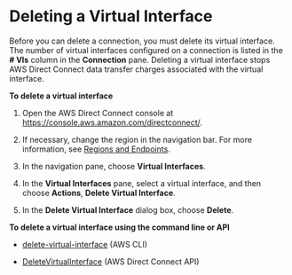 # Deleting a Virtual Interface<a name="deletevif"></a>

Before you can delete a connection, you must delete its virtual interface\. The number of virtual interfaces configured on a connection is listed in the **\# VIs** column in the **Connection** pane\. Deleting a virtual interface stops AWS Direct Connect data transfer charges associated with the virtual interface\.

**To delete a virtual interface**

1. Open the AWS Direct Connect console at [https://console\.aws\.amazon\.com/directconnect/](https://console.aws.amazon.com/directconnect/)\.

1. If necessary, change the region in the navigation bar\. For more information, see [Regions and Endpoints](http://docs.aws.amazon.com/general/latest/gr/rande.html)\.

1. In the navigation pane, choose **Virtual Interfaces**\.

1. In the **Virtual Interfaces** pane, select a virtual interface, and then choose **Actions**, **Delete Virtual Interface**\.

1. In the **Delete Virtual Interface** dialog box, choose **Delete**\.

**To delete a virtual interface using the command line or API**

+ [delete\-virtual\-interface](http://docs.aws.amazon.com/cli/latest/reference/directconnect/delete-virtual-interface.html) \(AWS CLI\)

+ [DeleteVirtualInterface](http://docs.aws.amazon.com/directconnect/latest/APIReference/API_DeleteVirtualInterface.html) \(AWS Direct Connect API\)